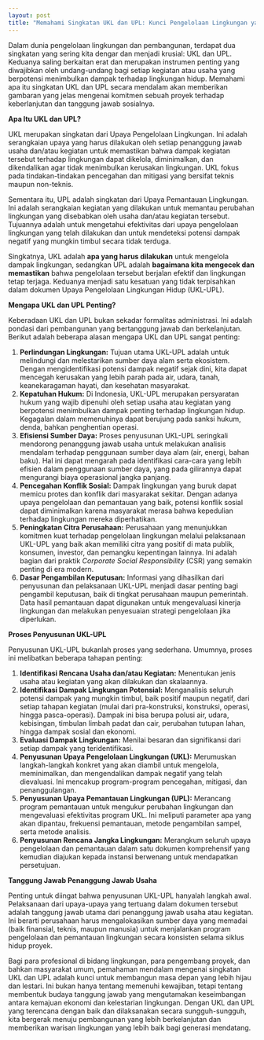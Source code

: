 ```yaml
---
layout: post
title: "Memahami Singkatan UKL dan UPL: Kunci Pengelolaan Lingkungan yang Berkelanjutan"
---
```


Dalam dunia pengelolaan lingkungan dan pembangunan, terdapat dua singkatan yang sering kita dengar dan menjadi krusial: UKL dan UPL. Keduanya saling berkaitan erat dan merupakan instrumen penting yang diwajibkan oleh undang-undang bagi setiap kegiatan atau usaha yang berpotensi menimbulkan dampak terhadap lingkungan hidup. Memahami apa itu singkatan UKL dan UPL secara mendalam akan memberikan gambaran yang jelas mengenai komitmen sebuah proyek terhadap keberlanjutan dan tanggung jawab sosialnya.

**Apa Itu UKL dan UPL?**

UKL merupakan singkatan dari Upaya Pengelolaan Lingkungan. Ini adalah serangkaian upaya yang harus dilakukan oleh setiap penanggung jawab usaha dan/atau kegiatan untuk memastikan bahwa dampak kegiatan tersebut terhadap lingkungan dapat dikelola, diminimalkan, dan dikendalikan agar tidak menimbulkan kerusakan lingkungan. UKL fokus pada tindakan-tindakan pencegahan dan mitigasi yang bersifat teknis maupun non-teknis.

Sementara itu, UPL adalah singkatan dari Upaya Pemantauan Lingkungan. Ini adalah serangkaian kegiatan yang dilakukan untuk memantau perubahan lingkungan yang disebabkan oleh usaha dan/atau kegiatan tersebut. Tujuannya adalah untuk mengetahui efektivitas dari upaya pengelolaan lingkungan yang telah dilakukan dan untuk mendeteksi potensi dampak negatif yang mungkin timbul secara tidak terduga.

Singkatnya, UKL adalah **apa yang harus dilakukan** untuk mengelola dampak lingkungan, sedangkan UPL adalah **bagaimana kita mengecek dan memastikan** bahwa pengelolaan tersebut berjalan efektif dan lingkungan tetap terjaga. Keduanya menjadi satu kesatuan yang tidak terpisahkan dalam dokumen Upaya Pengelolaan Lingkungan Hidup (UKL-UPL).

**Mengapa UKL dan UPL Penting?**

Keberadaan UKL dan UPL bukan sekadar formalitas administrasi. Ini adalah pondasi dari pembangunan yang bertanggung jawab dan berkelanjutan. Berikut adalah beberapa alasan mengapa UKL dan UPL sangat penting:

1.  **Perlindungan Lingkungan:** Tujuan utama UKL-UPL adalah untuk melindungi dan melestarikan sumber daya alam serta ekosistem. Dengan mengidentifikasi potensi dampak negatif sejak dini, kita dapat mencegah kerusakan yang lebih parah pada air, udara, tanah, keanekaragaman hayati, dan kesehatan masyarakat.
2.  **Kepatuhan Hukum:** Di Indonesia, UKL-UPL merupakan persyaratan hukum yang wajib dipenuhi oleh setiap usaha atau kegiatan yang berpotensi menimbulkan dampak penting terhadap lingkungan hidup. Kegagalan dalam memenuhinya dapat berujung pada sanksi hukum, denda, bahkan penghentian operasi.
3.  **Efisiensi Sumber Daya:** Proses penyusunan UKL-UPL seringkali mendorong penanggung jawab usaha untuk melakukan analisis mendalam terhadap penggunaan sumber daya alam (air, energi, bahan baku). Hal ini dapat mengarah pada identifikasi cara-cara yang lebih efisien dalam penggunaan sumber daya, yang pada gilirannya dapat mengurangi biaya operasional jangka panjang.
4.  **Pencegahan Konflik Sosial:** Dampak lingkungan yang buruk dapat memicu protes dan konflik dari masyarakat sekitar. Dengan adanya upaya pengelolaan dan pemantauan yang baik, potensi konflik sosial dapat diminimalkan karena masyarakat merasa bahwa kepedulian terhadap lingkungan mereka diperhatikan.
5.  **Peningkatan Citra Perusahaan:** Perusahaan yang menunjukkan komitmen kuat terhadap pengelolaan lingkungan melalui pelaksanaan UKL-UPL yang baik akan memiliki citra yang positif di mata publik, konsumen, investor, dan pemangku kepentingan lainnya. Ini adalah bagian dari praktik *Corporate Social Responsibility* (CSR) yang semakin penting di era modern.
6.  **Dasar Pengambilan Keputusan:** Informasi yang dihasilkan dari penyusunan dan pelaksanaan UKL-UPL menjadi dasar penting bagi pengambil keputusan, baik di tingkat perusahaan maupun pemerintah. Data hasil pemantauan dapat digunakan untuk mengevaluasi kinerja lingkungan dan melakukan penyesuaian strategi pengelolaan jika diperlukan.

**Proses Penyusunan UKL-UPL**

Penyusunan UKL-UPL bukanlah proses yang sederhana. Umumnya, proses ini melibatkan beberapa tahapan penting:

1.  **Identifikasi Rencana Usaha dan/atau Kegiatan:** Menentukan jenis usaha atau kegiatan yang akan dilakukan dan skalaannya.
2.  **Identifikasi Dampak Lingkungan Potensial:** Menganalisis seluruh potensi dampak yang mungkin timbul, baik positif maupun negatif, dari setiap tahapan kegiatan (mulai dari pra-konstruksi, konstruksi, operasi, hingga pasca-operasi). Dampak ini bisa berupa polusi air, udara, kebisingan, timbulan limbah padat dan cair, perubahan tutupan lahan, hingga dampak sosial dan ekonomi.
3.  **Evaluasi Dampak Lingkungan:** Menilai besaran dan signifikansi dari setiap dampak yang teridentifikasi.
4.  **Penyusunan Upaya Pengelolaan Lingkungan (UKL):** Merumuskan langkah-langkah konkret yang akan diambil untuk mengelola, meminimalkan, dan mengendalikan dampak negatif yang telah dievaluasi. Ini mencakup program-program pencegahan, mitigasi, dan penanggulangan.
5.  **Penyusunan Upaya Pemantauan Lingkungan (UPL):** Merancang program pemantauan untuk mengukur perubahan lingkungan dan mengevaluasi efektivitas program UKL. Ini meliputi parameter apa yang akan dipantau, frekuensi pemantauan, metode pengambilan sampel, serta metode analisis.
6.  **Penyusunan Rencana Jangka Lingkungan:** Merangkum seluruh upaya pengelolaan dan pemantauan dalam satu dokumen komprehensif yang kemudian diajukan kepada instansi berwenang untuk mendapatkan persetujuan.

**Tanggung Jawab Penanggung Jawab Usaha**

Penting untuk diingat bahwa penyusunan UKL-UPL hanyalah langkah awal. Pelaksanaan dari upaya-upaya yang tertuang dalam dokumen tersebut adalah tanggung jawab utama dari penanggung jawab usaha atau kegiatan. Ini berarti perusahaan harus mengalokasikan sumber daya yang memadai (baik finansial, teknis, maupun manusia) untuk menjalankan program pengelolaan dan pemantauan lingkungan secara konsisten selama siklus hidup proyek.

Bagi para profesional di bidang lingkungan, para pengembang proyek, dan bahkan masyarakat umum, pemahaman mendalam mengenai singkatan UKL dan UPL adalah kunci untuk membangun masa depan yang lebih hijau dan lestari. Ini bukan hanya tentang memenuhi kewajiban, tetapi tentang membentuk budaya tanggung jawab yang mengutamakan keseimbangan antara kemajuan ekonomi dan kelestarian lingkungan. Dengan UKL dan UPL yang terencana dengan baik dan dilaksanakan secara sungguh-sungguh, kita bergerak menuju pembangunan yang lebih berkelanjutan dan memberikan warisan lingkungan yang lebih baik bagi generasi mendatang.

